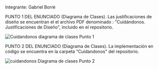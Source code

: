 Integrante: Gabriel Borré

PUNTO 1 DEL ENUNCIADO (Diagrama de Clases). Las justificaciones de diseño se encuentran el el archivo PDF denominado : "Cuidándonos. Justificaciones de Diseño", incluido en el repositorio.



![Cuidandonos  diagrama de clases  Punto 1](https://github.com/GabrielBorre/Cuidandonos.-Practica_Entregable-DDS/assets/83511268/89945cce-a00c-4ef1-85ba-7dc4eceb361f)

PUNTO 2 DEL ENUNCIADO (Diagrama de Clases). La implementación en código se encuentra en la carpeta "Cuidandonos" del repositorio. 


![cuidandonos  Diagrama de clases  Punto 2](https://github.com/GabrielBorre/Cuidandonos.-Practica_Entregable-DDS/assets/83511268/8dd741b6-757b-46f1-93cb-20141dfffa40)
